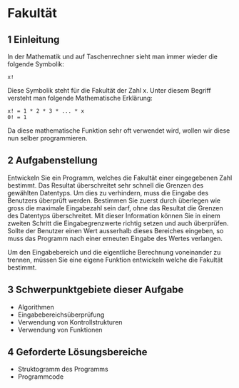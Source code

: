 # Fakultät

## 1 Einleitung

In der Mathematik und auf Taschenrechner sieht man immer wieder die folgende Symbolik: 

```none
x!
```

Diese Symbolik steht für die Fakultät der Zahl x. Unter diesem Begriff versteht man folgende Mathematische Erklärung:

```none
x! = 1 * 2 * 3 * ... * x
0! = 1
```

Da diese mathematische Funktion sehr oft verwendet wird, wollen wir diese nun selber programmieren.

## 2 Aufgabenstellung

Entwickeln Sie ein Programm, welches die Fakultät einer eingegebenen Zahl bestimmt. Das Resultat überschreitet sehr schnell die Grenzen des gewählten Datentyps. Um dies zu verhindern, muss die Eingabe des Benutzers überprüft werden. Bestimmen Sie zuerst durch überlegen wie gross die maximale Eingabezahl sein darf, ohne das Resultat die Grenzen des Datentyps überschreitet. Mit dieser Information können Sie in einem zweiten Schritt die Eingabegrenzwerte richtig setzen und auch überprüfen. Sollte der Benutzer einen Wert ausserhalb dieses Bereiches eingeben, so muss das Programm nach einer erneuten Eingabe des Wertes verlangen.

Um den Eingabebereich und die eigentliche Berechnung voneinander zu trennen, müssen Sie eine eigene Funktion entwickeln welche die Fakultät bestimmt.

## 3 Schwerpunktgebiete dieser Aufgabe

* Algorithmen
* Eingabebereichsüberprüfung
* Verwendung von Kontrollstrukturen
* Verwendung von Funktionen

## 4 Geforderte Lösungsbereiche

* Struktogramm des Programms
* Programmcode
